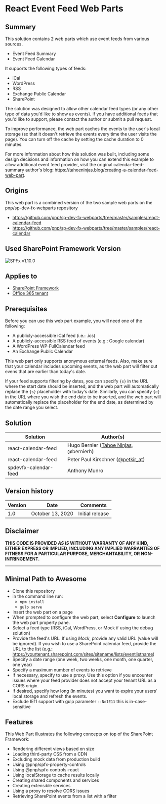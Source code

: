 # React Event Feed Web Parts

## Summary

This solution contains 2 web parts which use event feeds from various sources.

- Event Feed Summary
- Event Feed Calendar

It supports the following types of feeds:

- iCal
- WordPress
- RSS
- Exchange Public Calendar
- SharePoint

The solution was designed to allow other calendar feed types (or any other type of data you'd like to show as events). If you have additional feeds that you'd like to support, please contact the author or submit a pull request.

To improve performance, the web part caches the events to the user's local storage (so that it doesn't retrieve the events every time the user visits the page). You can turn off the cache by setting the cache duration to 0 minutes.

For more information about how this solution was built, including some design decisions and information on how you can extend this example to allow additional event feed provider, visit the original calendar-feed-summary author's blog: https://tahoeninjas.blog/creating-a-calendar-feed-web-part.

## Origins

This web part is a combined version of the two sample web parts on the pnp/sp-dev-fx-webparts repository

- https://github.com/pnp/sp-dev-fx-webparts/tree/master/samples/react-calendar-feed
- https://github.com/pnp/sp-dev-fx-webparts/tree/master/samples/react-calendar

## Used SharePoint Framework Version

![SPFx v1.10.0](https://img.shields.io/badge/SPFx-1.10.0-green.svg)

## Applies to

- [SharePoint Framework](https://docs.microsoft.com/sharepoint/dev/spfx/sharepoint-framework-overview)
- [Office 365 tenant](https://docs.microsoft.com/sharepoint/dev/spfx/set-up-your-development-environment)

## Prerequisites

Before you can use this web part example, you will need one of the following:

- A publicly-accessible iCal feed (i.e.: .ics)
- A publicly-accessible RSS feed of events (e.g.: Google calendar)
- A WordPress WP-FullCalendar feed
- An Exchange Public Calendar

This web part only supports anonymous external feeds. Also, make sure that your calendar includes upcoming events, as the web part will filter out evens that are earlier than today's date.

If your feed supports filtering by dates, you can specify `{s}` in the URL where the start date should be inserted, and the web part will automatically replace the `{s}` placeholder with today's date. Similarly, you can specify `{e}` in the URL where you wish the end date to be inserted, and the web part will automatically replace the placeholder for the end date, as determined by the date range you select.

## Solution

Solution|Author(s)
--------|---------
react-calendar-feed | Hugo Bernier ([Tahoe Ninjas](http://tahoeninjas.blog), @bernierh)
react-calendar-feed | Peter Paul Kirschner ([@petkir_at](https://twitter.com/petkir_at))
spdevfx-calendar-feed | Anthony Munro

## Version history

Version|Date|Comments
-------|----|--------
1.0|October 13, 2020|Initial release

## Disclaimer

**THIS CODE IS PROVIDED *AS IS* WITHOUT WARRANTY OF ANY KIND, EITHER EXPRESS OR IMPLIED, INCLUDING ANY IMPLIED WARRANTIES OF FITNESS FOR A PARTICULAR PURPOSE, MERCHANTABILITY, OR NON-INFRINGEMENT.**

---

## Minimal Path to Awesome

- Clone this repository
- in the command line run:
  - `npm install`
  - `gulp serve`
- Insert the web part on a page
- When prompted to configure the web part, select **Configure** to launch the web part property pane.
- Select a feed type (RSS, iCal, WordPress, or Mock if using the debug solution)
- Provide the feed's URL. If using _Mock_, provide any valid URL (value will be ignored). If you wish to use a SharePoint calendar feed, provide the URL to the list (e.g.: https://yourtenant.sharepoint.com/sites/sitename/lists/eventlistname)
- Specify a date range (one week, two weeks, one month, one quarter, one year)
- Specify a maximum number of events to retrieve
- If necessary, specify to use a proxy. Use this option if you encounter issues where your feed provider does not accept your tenant URL as a CORS origin.
- If desired, specify how long (in minutes) you want to expire your users' local storage and refresh the events.
- Exclude IE11 support with gulp parameter ```--NoIE11``` this is in-case-sensitive 

## Features

This Web Part illustrates the following concepts on top of the SharePoint Framework:

- Rendering different views based on size
- Loading third-party CSS from a CDN
- Excluding mock data from production build
- Using @pnp/spfx-property-controls
- Using @pnp/spfx-controls-react
- Using localStorage to cache results locally
- Creating shared components and services
- Creating extensible services
- Using a proxy to resolve CORS issues
- Retrieving SharePoint events from a list with a filter
